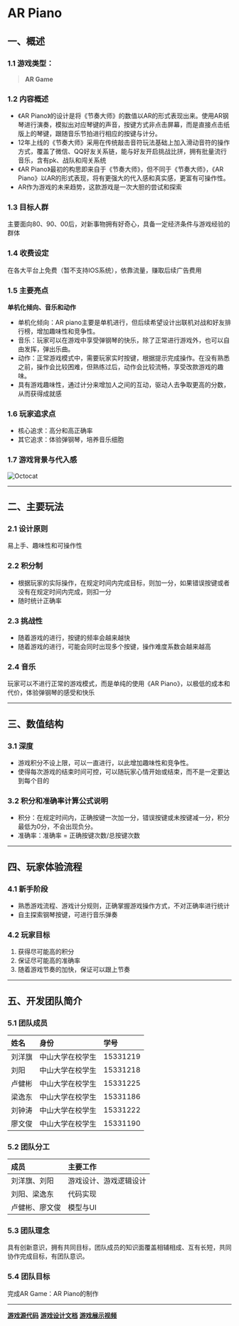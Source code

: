 # AR Piano
## 一、概述

### 1.1 游戏类型：

> **AR Game**

### 1.2 内容概述

* 《AR Piano》的设计是将《节奏大师》的数值以AR的形式表现出来。使用AR钢琴进行演奏，模拟出对应琴键的声音，按键方式非点击屏幕，而是直接点击纸版上的琴键，跟随音乐节拍进行相应的按键与计分。
* 12年上线的《节奏大师》采用在传统敲击音符玩法基础上加入滑动音符的操作方式，覆盖了微信、QQ好友关系链，能与好友开启挑战比拼，拥有批量流行音乐，含有pk、战队和闯关系统
* 《AR Piano》最初的构思即来自于《节奏大师》，但不同于《节奏大师》，《AR Piano》以AR的形式表现，将有更强大的代入感和真实感，更富有可操作性。
* AR作为游戏的未来趋势，这款游戏是一次大胆的尝试和探索

### 1.3 目标人群

主要面向80、90、00后，对新事物拥有好奇心，具备一定经济条件与游戏经验的群体

### 1.4 收费设定

在各大平台上免费（暂不支持IOS系统），依靠流量，赚取后续广告费用

### 1.5 主要亮点

**单机化倾向、音乐和动作**

* 单机化倾向：AR piano主要是单机进行，但后续希望设计出联机对战和好友排行榜，增加趣味性和竞争性。
* 音乐：玩家可以在游戏中享受弹钢琴的快乐，除了正常进行游戏外，也可以自由发挥，弹出乐曲。
* 动作：正常游戏模式中，需要玩家实时按键，根据提示完成操作。在没有熟悉之前，操作会比较困难，但熟练过后，动作会比较流畅，享受改款游戏的趣味。
* 具有游戏趣味性，通过计分来增加人之间的互动，驱动人去争取更高的分数，从而获得成就感

### 1.6 玩家追求点

* 核心追求：高分和高正确率
* 其它追求：体验弹钢琴，培养音乐细胞

### 1.7 游戏背景与代入感

![Octocat](http://ww2.sinaimg.cn/large/87c01ec7gy1fssa92jyl4j21kw0yo4dq.jpg)

* * *

## 二、主要玩法

### 2.1 设计原则

易上手、趣味性和可操作性

### 2.2 积分制

* 根据玩家的实际操作，在规定时间内完成目标，则加一分，如果错误按键或者没有在规定时间内完成，则扣一分
* 随时统计正确率

### 2.3	挑战性

* 随着游戏的进行，按键的频率会越来越快
* 随着游戏的进行，可能会同时出现多个按键，操作难度系数会越来越高

### 2.4 音乐

玩家可以不进行正常的游戏模式，而是单纯的使用《AR Piano》，以极低的成本和代价，体验弹钢琴的感受和快乐

* * *

## 三、数值结构

### 3.1 深度

* 游戏积分不设上限，可以一直进行，以此增加趣味性和竞争性。
* 使得每次游戏的结束时间可控，可以随玩家心情开始或结束，而不是一定要达到每个目的

### 3.2 积分和准确率计算公式说明

* 积分：在规定时间内，正确按键一次加一分，错误按键或未按键减一分，积分最低为0分，不会出现负分。
* 准确率：准确率 = 正确按键次数/总按键次数

* * *

## 四、玩家体验流程

### 4.1 新手阶段

* 熟悉游戏流程、游戏计分规则，正确掌握游戏操作方式，不对正确率进行统计
* 自主探索钢琴按键，可进行音乐弹奏

### 4.2 玩家目标

1. 获得尽可能高的积分
2. 保证尽可能高的准确率
3. 随着游戏节奏的加快，保证可以跟上节奏

* * *

## 五、开发团队简介

### 5.1 团队成员

| 姓名      | 身份             |  学号     |
|:----------|:----------------|:----------|
| 刘洋旗    | 中山大学在校学生  |  15331219 |
| 刘阳      | 中山大学在校学生  |  15331218 |
| 卢健彬    | 中山大学在校学生  |  15331225 |
| 梁逸东    | 中山大学在校学生  |  15331186 |
| 刘钟涛    | 中山大学在校学生  |  15331222 |
| 廖文俊    | 中山大学在校学生  |  15331190 |

### 5.2 团队分工

| 成员      | 主要工作         |
|:----------|:----------------|
| 刘洋旗、刘阳    | 游戏设计、游戏逻辑设计  |
| 刘阳、梁逸东      | 代码实现              |
| 卢健彬、廖文俊    | 模型与UI              |

### 5.3 团队理念

具有创新意识，拥有共同目标，团队成员的知识面覆盖相辅相成、互有长短，共同协作完成目标，有团队意识。

### 5.4 团队目标

完成AR Game：AR Piano的制作

* * *
[**游戏源代码**](https://github.com/ARGameMaker/pianoGameAR)
[**游戏设计文档**](https://github.com/ARGameMaker/ARGameMaker.github.io)
[**游戏展示视频**](https://v.youku.com/v_show/id_XMzY5NDc1ODgyNA==.html?spm=a2h3j.8428770.3416059.1)